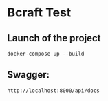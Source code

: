 # Bcraft Test
## Launch of the project
```
docker-compose up --build
```
## Swagger:
```
http://localhost:8000/api/docs
```